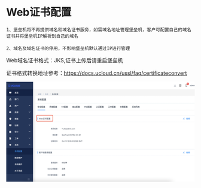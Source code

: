 # Web证书配置

    1、堡垒机将不再提供域名和域名证书服务，如需域名地址管理堡垒机，客户可配置自己的域名证书并将堡垒机IP解析到自己的域名

    2、域名及域名证书的停用，不影响堡垒机默认通过IP进行管理

Web域名证书格式：JKS,证书上传后请重启堡垒机

证书格式转换地址参考：https://docs.ucloud.cn/ussl/faq/certificateconvert
 
![](/images/faq_super/ssl.png)
